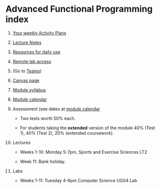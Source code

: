 # Advanced Functional Programming index

 1. [Your weekly Activity Plans](files/ActivityPlans/README.md)
 1. [Lecture Notes](files/LectureNotes/README.md)
 1. [Resources for daily use](files/Resources/resources.md)
 1. [Remote lab access](files/Resources/remote-lab.md)
 1. (Go to [Teams](https://teams.microsoft.com/l/team/19%3akoy5Xsf2j2ToFwTArOQmcibDFP1FlGbwtzNxmdEeUuA1%40thread.tacv2/conversations?groupId=a8521c67-7a73-4309-af69-9b6a19817466&tenantId=b024cacf-dede-4241-a15c-3c97d553e9f3))
 1. [Canvas page](https://canvas.bham.ac.uk/courses/65779)
 1. [Module syllabus](https://www.cs.bham.ac.uk/internal/modules/2022/06-35309/)
 1. [Module calendar](files/Resources/calendar.md)
 1. Assessment (see dates at [module calendar](files/Resources/calendar.md)

    * Two tests worth 50% each.

    * For students taking the **extended** version of the module 40% (Test 1), 40% (Test 2), 20% (extended coursework).

 1. Lectures

    * Weeks 1-10: Monday 5-7pm, Sports and Exercise Sciences LT2

    * Week 11: Bank holiday.

 1. Labs

      * Weeks 1-11: Tuesday 4-6pm Computer Science UG04 Lab

